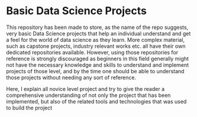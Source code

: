 # Basic Data Science Projects
This repository has been made to store, as the name of the repo suggests, very basic Data Science projects that help an individual understand and get a feel for the world of data science as they learn. More complex material, such as capstone projects, industry relevant works etc. all have their own dedicated repositories available. However, using those repositories for reference is strongly discouraged as beginners in this field generally might not have the necessary knowledge and skills to understand and implement projects of those level, and by the time one should be able to understand those projects without needing any sort of reference. 

Here, I explain all novice level project and try to give the reader a comprehensive understanding of not only the project that has been implemented, but also of the related tools and technologies that was used to build the project
